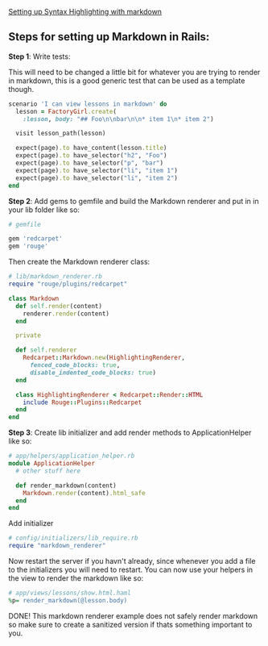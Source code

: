 [Setting up Syntax Highlighting with markdown](https://github.com/LaunchAcademy/event_horizon/commit/780627f7937cf0445370f10b595840200c0271f3)

## Steps for setting up Markdown in Rails:

**Step 1**: Write tests:

This will need to be changed a little bit for whatever you are trying to render
in markdown, this is a good generic test that can be used as a template though.

```ruby
scenario 'I can view lessons in markdown' do
  lesson = FactoryGirl.create(
    :lesson, body: "## Foo\n\nbar\n\n* item 1\n* item 2")

  visit lesson_path(lesson)

  expect(page).to have_content(lesson.title)
  expect(page).to have_selector("h2", "Foo")
  expect(page).to have_selector("p", "bar")
  expect(page).to have_selector("li", "item 1")
  expect(page).to have_selector("li", "item 2")
end
```

**Step 2**: Add gems to gemfile and build the Markdown renderer and put in in
your lib folder like so:

```ruby
# gemfile

gem 'redcarpet'
gem 'rouge'
```

Then create the Markdown renderer class:

```ruby
# lib/markdown_renderer.rb
require "rouge/plugins/redcarpet"

class Markdown
  def self.render(content)
    renderer.render(content)
  end

  private

  def self.renderer
    Redcarpet::Markdown.new(HighlightingRenderer,
      fenced_code_blocks: true,
      disable_indented_code_blocks: true)
  end

  class HighlightingRenderer < Redcarpet::Render::HTML
    include Rouge::Plugins::Redcarpet
  end
end
```

**Step 3**: Create lib initializer and add render methods to ApplicationHelper
like so:

```ruby
# app/helpers/application_helper.rb
module ApplicationHelper
  # other stuff here

  def render_markdown(content)
    Markdown.render(content).html_safe
  end
end
```

Add initializer
```ruby
# config/initializers/lib_require.rb
require "markdown_renderer"
```

Now restart the server if you havn't already, since whenever you add a file to
the initializers you will need to restart.  You can now use your helpers in the
view to render the markdown like so:

```ruby
# app/views/lessons/show.html.haml
%p= render_markdown(@lesson.body)
```

DONE! This markdown renderer example does not safely render markdown so make
sure to create a sanitized version if thats something important to you.




